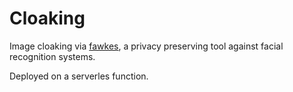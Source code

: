 # Cloaking

Image cloaking via [fawkes](https://github.com/Shawn-Shan/fawkes), a privacy preserving tool against facial recognition systems.

Deployed on a serverles function.
